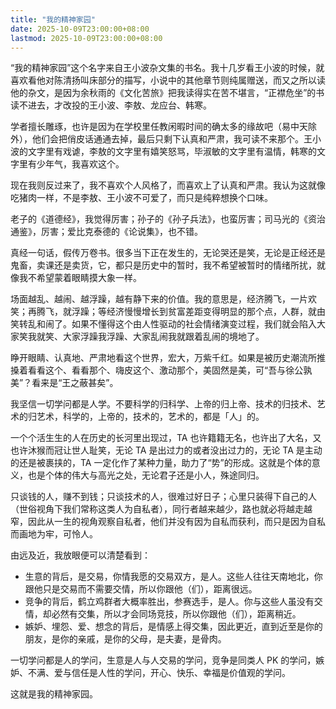 ```yaml
---
title: "我的精神家园"
date: 2025-10-09T23:00:00+08:00
lastmod: 2025-10-09T23:00:00+08:00
---
```


“我的精神家园”这个名字来自王小波杂文集的书名。我十几岁看王小波的时候，就喜欢看他对陈清扬叫床部分的描写，小说中的其他章节则纯属赠送，而又之所以读他的杂文，是因为余秋雨的《文化苦旅》把我读得实在苦不堪言，“正襟危坐”的书读不进去，才改投的王小波、李敖、龙应台、韩寒。

<!--more-->

学者擅长雕琢，也许是因为在学校里任教闲暇时间的确太多的缘故吧（易中天除外），他们会把俏皮话通通去掉，最后只剩下认真和严肃，我可读不来那个。王小波的文字里有戏谑，李敖的文字里有嬉笑怒骂，毕淑敏的文字里有温情，韩寒的文字里有少年气，我喜欢这个。

现在我则反过来了，我不喜欢个人风格了，而喜欢上了认真和严肃。我认为这就像吃猪肉一样，不是李敖、王小波不可爱了，而只是纯粹想换个口味。

老子的《道德经》，我觉得厉害；孙子的《孙子兵法》，也蛮厉害；司马光的《资治通鉴》，厉害；爱比克泰德的《论说集》，也不错。

真经一句话，假传万卷书。很多当下正在发生的，无论哭还是笑，无论是正经还是鬼畜，卖课还是卖货，它，都只是历史中的暂时，我不希望被暂时的情绪所扰，就像我不希望蒙着眼睛摸大象一样。

场面越乱、越闹、越浮躁，越有静下来的价值。我的意思是，经济腾飞，一片欢笑；再腾飞，就浮躁；等经济慢慢增长到贫富差距变得明显的那个点，人群，就由笑转乱和闹了。如果不懂得这个由人性驱动的社会情绪演变过程，我们就会陷入大家笑我就笑、大家浮躁我浮躁、大家乱闹我就跟着乱闹的境地了。

睁开眼睛、认真地、严肃地看这个世界，宏大，万紫千红。如果是被历史潮流所推搡着看看这个、看看那个、嗨皮这个、激动那个，美固然是美，可“吾与徐公孰美”？看来是“王之蔽甚矣”。

我坚信一切学问都是人学。不要科学的归科学、上帝的归上帝、技术的归技术、艺术的归艺术，科学的，上帝的，技术的，艺术的，都是「人」的。

一个个活生生的人在历史的长河里出现过，TA 也许籍籍无名，也许出了大名，又也许沐猴而冠让世人耻笑，无论 TA 是出过力的或者没出过力的，无论 TA 是主动的还是被裹挟的，TA 一定化作了某种力量，助力了“势”的形成。这就是个体的意义，也是个体的伟大与高光之处，无论君子还是小人，殊途同归。

只谈钱的人，赚不到钱；只谈技术的人，很难过好日子；心里只装得下自己的人（世俗视角下我们常称这类人为自私者），同行者越来越少，路也就必将越走越窄，因此从一生的视角观察自私者，他们并没有因为自私而获利，而只是因为自私而画地为牢，可怜人。

由远及近，我放眼便可以清楚看到：

- 生意的背后，是交易，你情我愿的交易双方，是人。这些人往往天南地北，你跟他只是交易而不需要交情，所以你跟他（们），距离很远。
- 竞争的背后，鹤立鸡群者大概率胜出，参赛选手，是人。你与这些人虽没有交情，却必然有交集，所以才会同场竞技，所以你跟他（们），距离稍近。
- 嫉妒、埋怨、爱、想念的背后，是情感上得交集，因此更近，直到近至是你的朋友，是你的亲戚，是你的父母，是夫妻，是骨肉。

一切学问都是人的学问，生意是人与人交易的学问，竞争是同类人 PK 的学问，嫉妒、不满、爱与信任是人性的学问，开心、快乐、幸福是价值观的学问。

这就是我的精神家园。